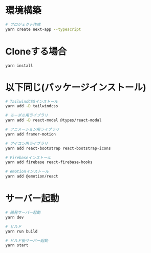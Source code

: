 # 環境構築

```bash
# プロジェクト作成
yarn create next-app --typescript
```

# Cloneする場合

```
yarn install
```

# 以下同じ(パッケージインストール)

```bash
# TailwindCSSインストール
yarn add -D tailwindcss

# モーダル用ライブラリ
yarn add -D react-modal @types/react-modal

# アニメーション用ライブラリ
yarn add framer-motion

# アイコン用ライブラリ
yarn add react-bootstrap react-bootstrap-icons

# Firebaseインストール
yarn add firebase react-firebase-hooks

# emotionインストール
yarn add @emotion/react
```

# サーバー起動

```bash
# 開発サーバー起動
yarn dev
```

```bash
# ビルド
yarn run build

# ビルド後サーバー起動
yarn start
```
